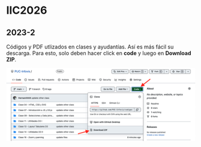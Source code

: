 # IIC2026 
## 2023-2

Códigos y PDF utlizados en clases y ayudantías. Así es más fácil su descarga. Para esto, solo deben hacer click en **code** y luego en **Download ZIP**.

![](img/img1.png)




